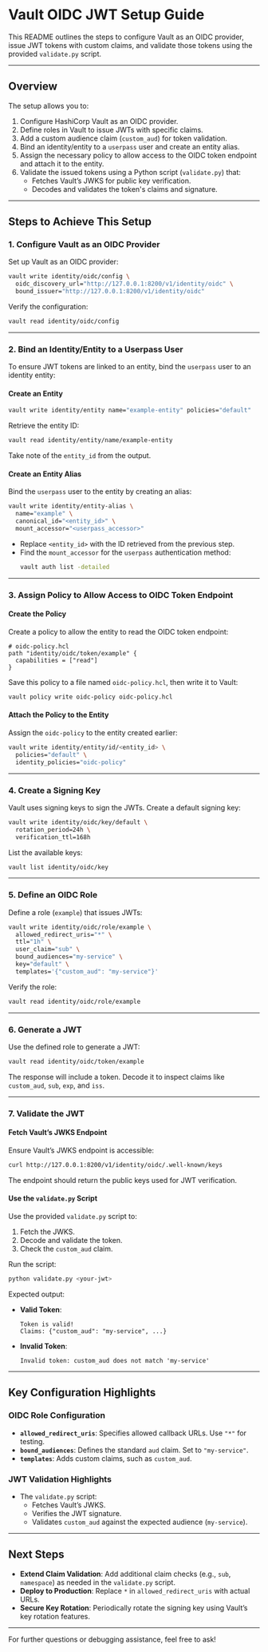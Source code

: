 # Vault OIDC JWT Setup Guide

This README outlines the steps to configure Vault as an OIDC provider, issue JWT tokens with custom claims, and validate those tokens using the provided `validate.py` script.

---

## **Overview**

The setup allows you to:
1. Configure HashiCorp Vault as an OIDC provider.
2. Define roles in Vault to issue JWTs with specific claims.
3. Add a custom audience claim (`custom_aud`) for token validation.
4. Bind an identity/entity to a `userpass` user and create an entity alias.
5. Assign the necessary policy to allow access to the OIDC token endpoint and attach it to the entity.
6. Validate the issued tokens using a Python script (`validate.py`) that:
   - Fetches Vault’s JWKS for public key verification.
   - Decodes and validates the token's claims and signature.

---

## **Steps to Achieve This Setup**

### **1. Configure Vault as an OIDC Provider**
Set up Vault as an OIDC provider:

```bash
vault write identity/oidc/config \
  oidc_discovery_url="http://127.0.0.1:8200/v1/identity/oidc" \
  bound_issuer="http://127.0.0.1:8200/v1/identity/oidc"
```

Verify the configuration:
```bash
vault read identity/oidc/config
```

---

### **2. Bind an Identity/Entity to a Userpass User**
To ensure JWT tokens are linked to an entity, bind the `userpass` user to an identity entity:

#### **Create an Entity**
```bash
vault write identity/entity name="example-entity" policies="default"
```

Retrieve the entity ID:
```bash
vault read identity/entity/name/example-entity
```
Take note of the `entity_id` from the output.

#### **Create an Entity Alias**
Bind the `userpass` user to the entity by creating an alias:

```bash
vault write identity/entity-alias \
  name="example" \
  canonical_id="<entity_id>" \
  mount_accessor="<userpass_accessor>"
```

- Replace `<entity_id>` with the ID retrieved from the previous step.
- Find the `mount_accessor` for the `userpass` authentication method:
  ```bash
  vault auth list -detailed
  ```

---

### **3. Assign Policy to Allow Access to OIDC Token Endpoint**

#### **Create the Policy**
Create a policy to allow the entity to read the OIDC token endpoint:

```hcl
# oidc-policy.hcl
path "identity/oidc/token/example" {
  capabilities = ["read"]
}
```

Save this policy to a file named `oidc-policy.hcl`, then write it to Vault:

```bash
vault policy write oidc-policy oidc-policy.hcl
```

#### **Attach the Policy to the Entity**
Assign the `oidc-policy` to the entity created earlier:

```bash
vault write identity/entity/id/<entity_id> \
  policies="default" \
  identity_policies="oidc-policy"
```

---

### **4. Create a Signing Key**
Vault uses signing keys to sign the JWTs. Create a default signing key:

```bash
vault write identity/oidc/key/default \
  rotation_period=24h \
  verification_ttl=168h
```

List the available keys:
```bash
vault list identity/oidc/key
```

---

### **5. Define an OIDC Role**
Define a role (`example`) that issues JWTs:

```bash
vault write identity/oidc/role/example \
  allowed_redirect_uris="*" \
  ttl="1h" \
  user_claim="sub" \
  bound_audiences="my-service" \
  key="default" \
  templates='{"custom_aud": "my-service"}'
```

Verify the role:
```bash
vault read identity/oidc/role/example
```

---

### **6. Generate a JWT**
Use the defined role to generate a JWT:

```bash
vault read identity/oidc/token/example
```

The response will include a token. Decode it to inspect claims like `custom_aud`, `sub`, `exp`, and `iss`.

---

### **7. Validate the JWT**

#### Fetch Vault’s JWKS Endpoint
Ensure Vault’s JWKS endpoint is accessible:
```bash
curl http://127.0.0.1:8200/v1/identity/oidc/.well-known/keys
```

The endpoint should return the public keys used for JWT verification.

#### Use the `validate.py` Script
Use the provided `validate.py` script to:
1. Fetch the JWKS.
2. Decode and validate the token.
3. Check the `custom_aud` claim.

Run the script:
```bash
python validate.py <your-jwt>
```

Expected output:
- **Valid Token**:
  ```plaintext
  Token is valid!
  Claims: {"custom_aud": "my-service", ...}
  ```
- **Invalid Token**:
  ```plaintext
  Invalid token: custom_aud does not match 'my-service'
  ```

---

## **Key Configuration Highlights**

### **OIDC Role Configuration**
- **`allowed_redirect_uris`**: Specifies allowed callback URLs. Use `"*"` for testing.
- **`bound_audiences`**: Defines the standard `aud` claim. Set to `"my-service"`.
- **`templates`**: Adds custom claims, such as `custom_aud`.

### **JWT Validation Highlights**
- The `validate.py` script:
  - Fetches Vault’s JWKS.
  - Verifies the JWT signature.
  - Validates `custom_aud` against the expected audience (`my-service`).

---

## **Next Steps**
- **Extend Claim Validation**:
  Add additional claim checks (e.g., `sub`, `namespace`) as needed in the `validate.py` script.
- **Deploy to Production**:
  Replace `*` in `allowed_redirect_uris` with actual URLs.
- **Secure Key Rotation**:
  Periodically rotate the signing key using Vault’s key rotation features.

---

For further questions or debugging assistance, feel free to ask!


